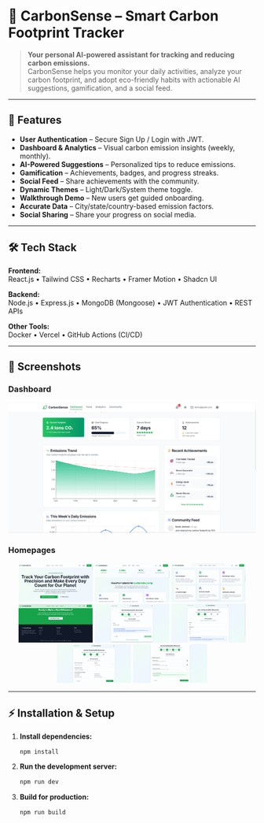 # 🌱 CarbonSense – Smart Carbon Footprint Tracker

> **Your personal AI-powered assistant for tracking and reducing carbon emissions.**  
CarbonSense helps you monitor your daily activities, analyze your carbon footprint, and adopt eco-friendly habits with actionable AI suggestions, gamification, and a social feed.

---

## 🚀 Features

- **User Authentication** – Secure Sign Up / Login with JWT.
- **Dashboard & Analytics** – Visual carbon emission insights (weekly, monthly).
- **AI-Powered Suggestions** – Personalized tips to reduce emissions.
- **Gamification** – Achievements, badges, and progress streaks.
- **Social Feed** – Share achievements with the community.
- **Dynamic Themes** – Light/Dark/System theme toggle.
- **Walkthrough Demo** – New users get guided onboarding.
- **Accurate Data** – City/state/country-based emission factors.
- **Social Sharing** – Share your progress on social media.

---

## 🛠 Tech Stack

**Frontend:**  
React.js • Tailwind CSS • Recharts • Framer Motion • Shadcn UI

**Backend:**  
Node.js • Express.js • MongoDB (Mongoose) • JWT Authentication • REST APIs

**Other Tools:**  
Docker • Vercel • GitHub Actions (CI/CD)

---

## 📸 Screenshots

### **Dashboard**
![Dashboard](screenshots/dashboard.png)

### **Homepages**
<p align="center">
  <img src="screenshots/homepage_1.png" width="30%"/>
  <img src="screenshots/homepage_2.png" width="30%"/>
  <img src="screenshots/homepage_3.png" width="30%"/>
  <img src="screenshots/homepage_4.png" width="30%"/>
  <img src="screenshots/homepage_5.png" width="30%"/>
  <img src="screenshots/homepage_6.png" width="30%"/>
  <img src="screenshots/homepage_7.png" width="30%"/>
  <img src="screenshots/homepage_8.png" width="30%"/>
</p>

---

   ## ⚡ Installation & Setup

   1. **Install dependencies:**
      ```bash
      npm install
      ```

   2. **Run the development server:**
      ```bash
      npm run dev
      ```

   3. **Build for production:**
      ```bash
      npm run build
      ```
